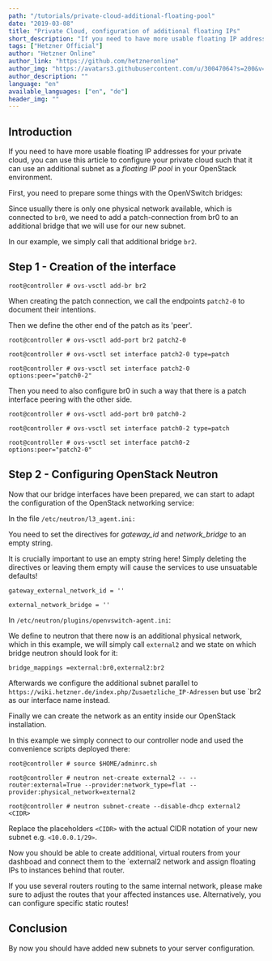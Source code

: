 ```yaml
---
path: "/tutorials/private-cloud-additional-floating-pool"
date: "2019-03-08"
title: "Private Cloud, configuration of additional floating IPs"
short_description: "If you need to have more usable floating IP addresses for your private cloud, you can use this article to configure your private cloud such that it can use an additional subnet as a *floating IP pool* in your OpenStack environment."
tags: ["Hetzner Official"]
author: "Hetzner Online"
author_link: "https://github.com/hetzneronline"
author_img: "https://avatars3.githubusercontent.com/u/30047064?s=200&v=4"
author_description: ""
language: "en"
available_languages: ["en", "de"]
header_img: ""
---
```



## Introduction

If you need to have more usable floating IP addresses for your private cloud, you can use this article to configure your private cloud such that it can use an additional subnet as a *floating IP pool* in your OpenStack environment.

First, you need to prepare some things with the OpenVSwitch bridges:

Since usually there is only one physical network available, which is connected to `br0`, we need to add a patch-connection from br0 to an additional bridge that we will use for our new subnet.

In our example, we simply call that additional bridge `br2`.

## Step 1 - Creation of the interface

`root@controller # ovs-vsctl add-br br2`

When creating the patch connection, we call the endpoints `patch2-0` to document their intentions.

Then we define the other end of the patch as its 'peer'.


```
root@controller # ovs-vsctl add-port br2 patch2-0

root@controller # ovs-vsctl set interface patch2-0 type=patch

root@controller # ovs-vsctl set interface patch2-0 options:peer="patch0-2"
```

Then you need to also configure br0 in such a way that there is a patch interface peering with the other side.

```
root@controller # ovs-vsctl add-port br0 patch0-2

root@controller # ovs-vsctl set interface patch0-2 type=patch

root@controller # ovs-vsctl set interface patch0-2 options:peer="patch2-0"
```

## Step 2 - Configuring OpenStack Neutron

Now that our bridge interfaces have been prepared, we can start to adapt the configuration of the OpenStack networking service:

In the file `/etc/neutron/l3_agent.ini:`

You need to set the directives for *gateway_id* and *network_bridge* to an empty string.

It is crucially important to use an empty string here! Simply deleting the directives or leaving them empty will cause the services to use unsuatable defaults!

```
gateway_external_network_id = ''

external_network_bridge = ''
```

In `/etc/neutron/plugins/openvswitch-agent.ini`:

We define to neutron that there now is an additional physical network, which in this example, we will simply call `external2` and we state on which bridge neutron should look for it:

`bridge_mappings =external:br0,external2:br2`

Afterwards we configure the additional subnet parallel to `https://wiki.hetzner.de/index.php/Zusaetzliche_IP-Adressen` but use `br2 as our interface name instead.

Finally we can create the network as an entity inside our OpenStack installation.

In this example we simply connect to our controller node and used the convenience scripts deployed there:

```
root@controller # source $HOME/adminrc.sh

root@controller # neutron net-create external2 -- --router:external=True --provider:network_type=flat --provider:physical_network=external2

root@controller # neutron subnet-create --disable-dhcp external2 <CIDR>
```

Replace the placeholders `<CIDR>` with the actual CIDR notation of your new subnet e.g. `<10.0.0.1/29>`.

Now you should be able to create additional, virtual routers from your dashboad and connect them to the `external2 network and assign floating IPs to instances behind that router.

If you use several routers routing to the same internal network, please make sure to adjust the routes that your affected instances use. Alternatively, you can configure specific static routes! 

## Conclusion

By now you should have added new subnets to your server configuration.
